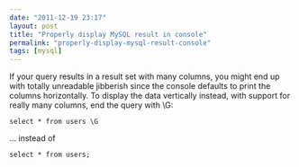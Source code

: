 ```yaml
---
date: "2011-12-19 23:17"
layout: post
title: "Properly display MySQL result in console"
permalink: "properly-display-mysql-result-console"
tags: [mysql]
---
```


If your query results in a result set with many columns, you might end up with totally unreadable jibberish since the console defaults to print the columns horizontally. To display the data vertically instead, with support for really many columns, end the query with \G:

<pre><code lang="sql">select * from users \G</code></pre>

... instead of

<pre><code lang="sql">select * from users;</code></pre> 
